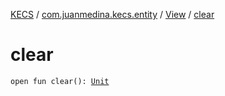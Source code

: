 [KECS](../../index.md) / [com.juanmedina.kecs.entity](../index.md) / [View](index.md) / [clear](./clear.md)

# clear

`open fun clear(): `[`Unit`](https://kotlinlang.org/api/latest/jvm/stdlib/kotlin/-unit/index.html)